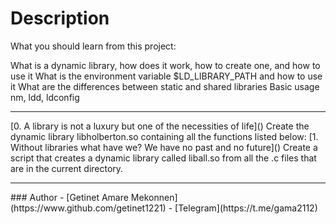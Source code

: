 # Description
What you should learn from this project:

What is a dynamic library, how does it work, how to create one, and how to use it What is the environment variable $LD_LIBRARY_PATH and how to use it What are the differences between static and shared libraries Basic usage nm, ldd, ldconfig
<hr/>
[0. A library is not a luxury but one of the necessities of life]()
Create the dynamic library libholberton.so containing all the functions listed below:
[1. Without libraries what have we? We have no past and no future]()
Create a script that creates a dynamic library called liball.so from all the .c files that are in the current directory.
<hr/>
### Author
- [Getinet Amare Mekonnen](https://www.github.com/getinet1221)
- [Telegram](https://t.me/gama2112)
